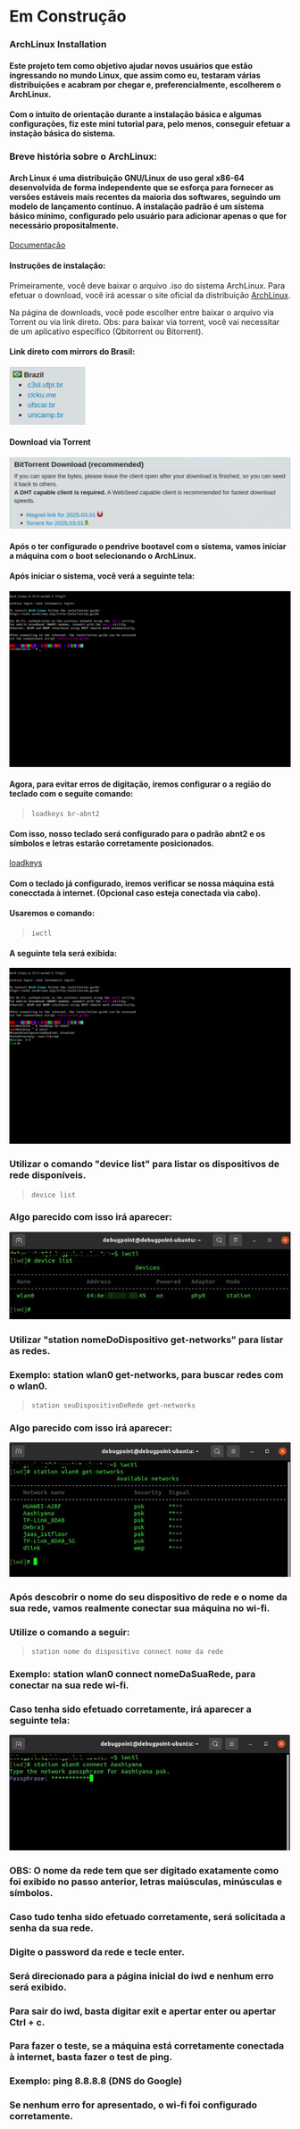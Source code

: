 # Em Construção

### ArchLinux Installation

#### Este projeto tem como objetivo ajudar novos usuários que estão ingressando no mundo Linux, que assim como eu, testaram várias distribuições e acabram por chegar e, preferencialmente, escolherem o ArchLinux.

#### Com o intuito de orientação durante a instalação básica e algumas configurações, fiz este mini tutorial para, pelo menos, conseguir efetuar a instação básica do sistema.

### Breve história sobre o ArchLinux:

#### Arch Linux é uma distribuição GNU/Linux de uso geral x86-64 desenvolvida de forma independente que se esforça para fornecer as versões estáveis ​​mais recentes da maioria dos softwares, seguindo um modelo de lançamento contínuo. A instalação padrão é um sistema básico mínimo, configurado pelo usuário para adicionar apenas o que for necessário propositalmente.

[Documentação](https://wiki.archlinux.org/title/Arch_Linux)

#### Instruções de instalação:


Primeiramente, você deve baixar o arquivo .iso do sistema ArchLinux.
Para efetuar o download, você irá acessar o site oficial da distribuição [ArchLinux](https://archlinux.org/download/).

Na página de downloads, você pode escolher entre baixar o arquivo via Torrent ou via link direto.
Obs: para baixar via torrent, você vai necessitar de um aplicativo específico (Qbitorrent ou Bitorrent).

#### Link direto com mirrors do Brasil:
![Mirrors do Brasil](/assets/mirrors.png )
#### Download via Torrent
![Mirrors do Brasil](/assets/torrents.png)

#### Após o ter configurado o pendrive bootavel com o sistema, vamos iniciar a máquina com o boot selecionando o ArchLinux.

#### Após iniciar o sistema, você verá a seguinte tela:
![](assets/telaInicialArchLinux.png)

#### Agora, para evitar erros de digitação, iremos configurar o a região do teclado com o seguite comando:

> ```shell
> loadkeys br-abnt2
> ```

#### Com isso, nosso teclado será configurado para o padrão abnt2 e os símbolos e letras estarão corretamente posicionados.

[loadkeys](https://wiki.archlinux.org/title/Linux_console_(Portugu%C3%AAs)/Keyboard_configuration_(Portugu%C3%AAs))

#### Com o teclado já configurado, iremos verificar se nossa máquina está conecctada à internet. (Opcional caso esteja conectada via cabo).
#### Usaremos o comando:

>```
>iwctl
>```

#### A seguinte tela será exibida:
![](assets/iwctl.png)

### Utilizar o comando "device list" para listar os dispositivos de rede disponíveis.

>```
>device list
>```
### Algo parecido com isso irá aparecer:
![](assets/deviceList.bmp)

### Utilizar "station nomeDoDispositivo get-networks" para listar as redes.
### Exemplo: station wlan0 get-networks, para buscar redes com o wlan0.
>```
>station seuDispositivoDeRede get-networks
>```
### Algo parecido com isso irá aparecer:
![](assets/getNetworks.bmp)

### Após descobrir o nome do seu dispositivo de rede e o nome da sua rede, vamos realmente conectar sua máquina no wi-fi.

### Utilize o comando a seguir:

>```
>station nome do dispositivo connect nome da rede
>```

### Exemplo: station wlan0 connect nomeDaSuaRede, para conectar na sua rede wi-fi.

### Caso tenha sido efetuado corretamente, irá aparecer a seguinte tela:

![](assets/stationConnect.bmp)

### OBS: O nome da rede tem que ser digitado exatamente como foi exibido no passo anterior, letras maiúsculas, minúsculas e símbolos.

### Caso tudo tenha sido efetuado corretamente, será solicitada a senha da sua rede.
### Digite o password da rede e tecle enter.
### Será direcionado para a página inicial do iwd e nenhum erro será exibido.

### Para sair do iwd, basta digitar exit e apertar enter ou apertar Ctrl + c.
### Para fazer o teste, se a máquina está corretamente conectada à internet, basta fazer o test de ping.
### Exemplo: ping 8.8.8.8 (DNS do Google)
### Se nenhum erro for apresentado, o wi-fi foi configurado corretamente.